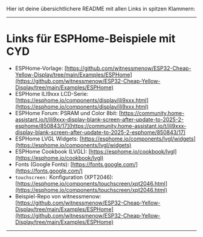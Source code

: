 Hier ist deine übersichtlichere README mit allen Links in spitzen Klammern:

---

# Links für ESPHome-Beispiele mit CYD

* ESPHome-Vorlage: [https://github.com/witnessmenow/ESP32-Cheap-Yellow-Display/tree/main/Examples/ESPHome](https://github.com/witnessmenow/ESP32-Cheap-Yellow-Display/tree/main/Examples/ESPHome)
* ESPHome ILI9xxx LCD-Serie: [https://esphome.io/components/display/ili9xxx.html](https://esphome.io/components/display/ili9xxx.html)
* ESPHome Forum: PSRAM und Color 8bit: [https://community.home-assistant.io/t/ili9xxx-display-blank-screen-after-update-to-2025-2-esphome/850843/17](https://community.home-assistant.io/t/ili9xxx-display-blank-screen-after-update-to-2025-2-esphome/850843/17)
* ESPHome LVGL Widgets: [https://esphome.io/components/lvgl/widgets](https://esphome.io/components/lvgl/widgets)
* ESPHome Cookbook (LVGL): [https://esphome.io/cookbook/lvgl](https://esphome.io/cookbook/lvgl)
* Fonts (Google Fonts): [https://fonts.google.com/](https://fonts.google.com/)
* `touchscreen:` Konfiguration (XPT2046): [https://esphome.io/components/touchscreen/xpt2046.html](https://esphome.io/components/touchscreen/xpt2046.html)
* Beispiel-Repo von witnessmenow: [https://github.com/witnessmenow/ESP32-Cheap-Yellow-Display/tree/main/Examples/ESPHome](https://github.com/witnessmenow/ESP32-Cheap-Yellow-Display/tree/main/Examples/ESPHome)

---

